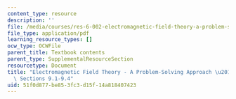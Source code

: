 ```yaml
---
content_type: resource
description: ''
file: /media/courses/res-6-002-electromagnetic-field-theory-a-problem-solving-approach-spring-2008/51f0d877be853fc3d15f14a818407423_MITRES_6_002S08_chp09_text.pdf
file_type: application/pdf
learning_resource_types: []
ocw_type: OCWFile
parent_title: Textbook contents
parent_type: SupplementalResourceSection
resourcetype: Document
title: "Electromagnetic Field Theory - A Problem-Solving Approach \u2013 Chapter 9:\
  \ Sections 9.1-9.4"
uid: 51f0d877-be85-3fc3-d15f-14a818407423
---
```

